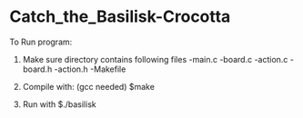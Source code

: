 # Catch_the_Basilisk-Crocotta

To Run program:

1) Make sure directory contains following files
-main.c
-board.c
-action.c
-board.h
-action.h
-Makefile

2) Compile with: (gcc needed)
$make

3) Run with
$./basilisk
